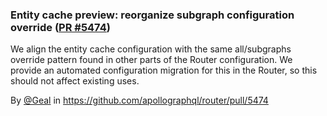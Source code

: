 ### Entity cache preview: reorganize subgraph configuration override ([PR #5474](https://github.com/apollographql/router/pull/5474))

We align the entity cache configuration with the same all/subgraphs override pattern found in other parts of the Router configuration. We provide an automated configuration migration for this in the Router, so this should not affect existing uses.

By [@Geal](https://github.com/Geal) in https://github.com/apollographql/router/pull/5474